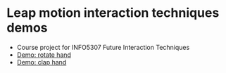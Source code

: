 # Leap motion interaction techniques demos
* Course project for INFO5307 Future Interaction Techniques
* [Demo: rotate hand](http://hanax.github.io/leap_motion_interaction_demos/demo1)
* [Demo: clap hand](http://hanax.github.io/leap_motion_interaction_demos/demo3)

